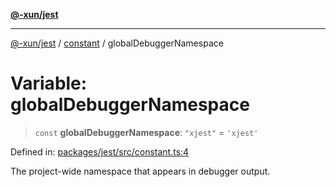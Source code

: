 [**@-xun/jest**](../../README.md)

***

[@-xun/jest](../../README.md) / [constant](../README.md) / globalDebuggerNamespace

# Variable: globalDebuggerNamespace

> `const` **globalDebuggerNamespace**: `"xjest"` = `'xjest'`

Defined in: [packages/jest/src/constant.ts:4](https://github.com/Xunnamius/test-utils/blob/e210a46ecf0359b2719b87acef5ff9173aab1469/packages/jest/src/constant.ts#L4)

The project-wide namespace that appears in debugger output.
